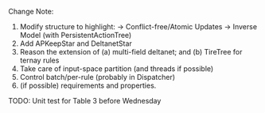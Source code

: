 Change Note:
1. Modify structure to highlight: -> Conflict-free/Atomic Updates -> Inverse Model (with PersistentActionTree)
2. Add APKeepStar and DeltanetStar
3. Reason the extension of (a) multi-field deltanet; and (b) TireTree for ternay rules
4. Take care of input-space partition (and threads if possible)
5. Control batch/per-rule (probably in Dispatcher)
6. (if possible) requirements and properties.

TODO:
Unit test for Table 3 before Wednesday